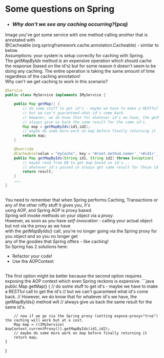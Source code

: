 # Some questions on Spring

* ### *Why don't we see any caching occurring?*(pcq)<br>
Image you've got some service with one method calling another that is annotated with <br>@Cacheable (org.springframework.cache.annotation.Cacheable) - similar to below.<br>Assumptions: your system is setup correctly for caching with Spring.<br>The *getMapByIds* method is an expensive operation which should cache the response (based on the id's) but for some reason it doesn't seem to be doing any caching. The entire operation is taking the same amount of time regardless of the caching annotation!<br>Why can't we get caching to work in this scenario?<br>
```java
@Service
public class MyService implements IMyService {

    public Map getMap() {
        // do some stuff to get id's - maybe we have to make a RESTful call to get the id's 
        // but we can't guaranteed what id's come back.
        // However, we do know that for whatever id's we have, the getMapByIds() method will
        // always give us back the same result for the same id's.
        Map map = getMapByIds(id1,id2);
        // maybe do some more work on map before finally returning it
        return map;
    }

    @Override
    @Cacheable(value = "myCache", key = "#root.method.name+'_'+#id1+'_'+#id2", unless = "#result == null")
    public Map getMapByIds(String id1, String id2) throws Exception{
        // maybe read from DB to get map based on id's...
        // whatever id's passed in always get same result for those id's - so we should be caching right?
        return result;
    }
    ...
}
```

<br>You need to remember that when Spring performs Caching, Transactions or any of the other niffy stuff it gives you, it's <br>
using AOP, and Spring AOP is proxy based. <br>
Spring will invoke methods on your object via a *proxy*. 
<br>However, as soon as you have *self-invocation* - calling your actual object but not via the proxy as we have <br>
with the *getMapByIds()* call, you're no longer going via the Spring proxy for you object and so you no longer get <br>
any of the goodies that Spring offers - like caching! <br>
So Spring has 2 solutions here:
* Refactor your code!
* Use the AOPContext
<br>
The first option might be better because the second option requires exposing the AOP context which even Spring reckons is expensive.
```java
    public Map getMap() {
        // do some stuff to get id's - maybe we have to make a RESTful call to get the id's 
        // but we can't guaranteed what id's come back.
        // However, we do know that for whatever id's we have, the getMapByIds() method will
        // always give us back the same result for the same id's.
        
        // now if we go via the Spring proxy (setting expose-proxy="true") the caching will work but at a cost.
        Map map = ((IMyService) AopContext.currentProxy()).getMapByIds(id1,id2);
        // maybe do some more work on map before finally returning it
        return map;
    }
}
```

